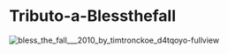 # Tributo-a-Blessthefall
![bless_the_fall___2010_by_timtronckoe_d4tqoyo-fullview](https://github.com/AslanDev28/Tributo-a-Blessthefall/assets/113717097/4c91cfd4-97ca-402a-bc61-412e484006f7)

